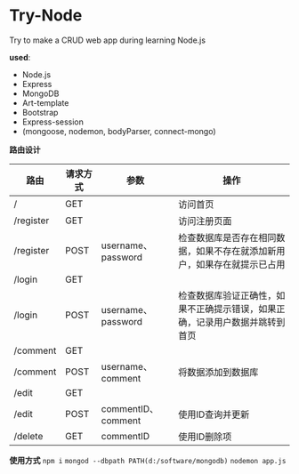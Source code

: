 # Try-Node
Try to make a  CRUD web app during learning Node.js

**used**:

- Node.js
- Express
- MongoDB
- Art-template
- Bootstrap
- Express-session
- (mongoose, nodemon, bodyParser, connect-mongo)

**路由设计**

| 路由      | 请求方式 | 参数               | 操作                                                         |
| --------- | -------- | ------------------ | ------------------------------------------------------------ |
| /         | GET      |                    | 访问首页                                                     |
| /register | GET      |                    | 访问注册页面                                                 |
| /register | POST     | username、password | 检查数据库是否存在相同数据，如果不存在就添加新用户，如果存在就提示已占用 |
| /login    | GET      |                    |                                                              |
| /login    | POST     | username、password | 检查数据库验证正确性，如果不正确提示错误，如果正确，记录用户数据并跳转到首页 |
| /comment  | GET      |                    |                                                              |
| /comment  | POST     | username、comment  | 将数据添加到数据库                                           |
| /edit     | GET      |                    |                                                              |
| /edit     | POST     | commentID、comment | 使用ID查询并更新                                             |
| /delete   | GET      | commentID          | 使用ID删除项                                                 |

**使用方式**
`npm i`
`mongod --dbpath PATH(d:/software/mongodb)`
`nodemon app.js`